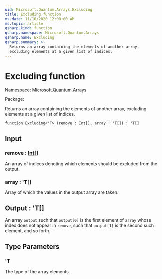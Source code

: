 ```yaml
---
uid: Microsoft.Quantum.Arrays.Excluding
title: Excluding function
ms.date: 11/10/2020 12:00:00 AM
ms.topic: article
qsharp.kind: function
qsharp.namespace: Microsoft.Quantum.Arrays
qsharp.name: Excluding
qsharp.summary: >-
  Returns an array containing the elements of another array,
  excluding elements at a given list of indices.
---
```


# Excluding function

Namespace: [Microsoft.Quantum.Arrays](xref:Microsoft.Quantum.Arrays)

Package: [](https://nuget.org/packages/)


Returns an array containing the elements of another array,excluding elements at a given list of indices.

```qsharp
function Excluding<'T> (remove : Int[], array : 'T[]) : 'T[]
```


## Input

### remove : [Int](xref:microsoft.quantum.lang-ref.int)[]

An array of indices denoting which elements should be excludedfrom the output.


### array : 'T[]

Array of which the values in the output array are taken.



## Output : 'T[]

An array `output` such that `output[0]` is the first elementof `array` whose index does not appear in `remove`,such that `output[1]` is the second such element, and soforth.

## Type Parameters

### 'T

The type of the array elements.
